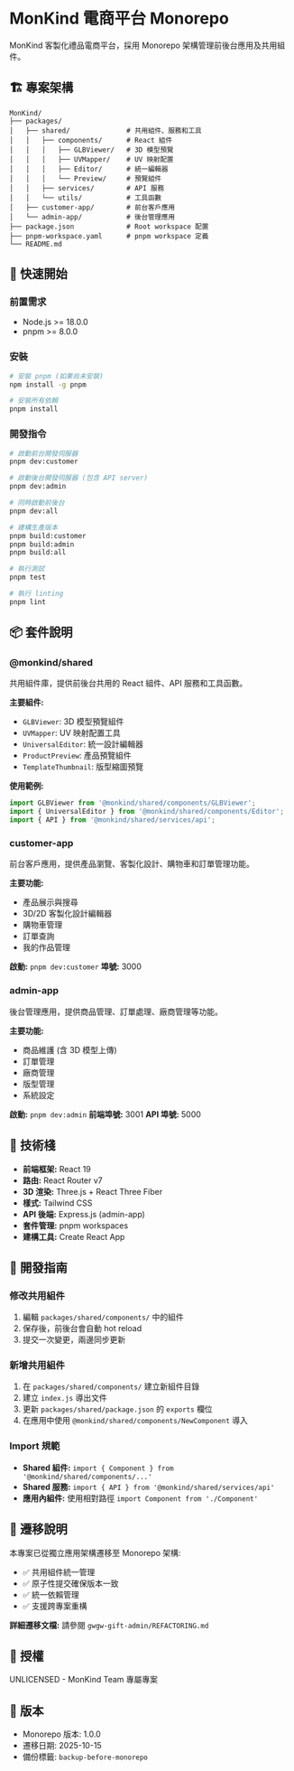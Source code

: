 # MonKind 電商平台 Monorepo

MonKind 客製化禮品電商平台，採用 Monorepo 架構管理前後台應用及共用組件。

## 🏗️ 專案架構

```
MonKind/
├── packages/
│   ├── shared/              # 共用組件、服務和工具
│   │   ├── components/      # React 組件
│   │   │   ├── GLBViewer/   # 3D 模型預覽
│   │   │   ├── UVMapper/    # UV 映射配置
│   │   │   ├── Editor/      # 統一編輯器
│   │   │   └── Preview/     # 預覽組件
│   │   ├── services/        # API 服務
│   │   └── utils/           # 工具函數
│   ├── customer-app/        # 前台客戶應用
│   └── admin-app/           # 後台管理應用
├── package.json             # Root workspace 配置
├── pnpm-workspace.yaml      # pnpm workspace 定義
└── README.md
```

## 🚀 快速開始

### 前置需求

- Node.js >= 18.0.0
- pnpm >= 8.0.0

### 安裝

```bash
# 安裝 pnpm (如果尚未安裝)
npm install -g pnpm

# 安裝所有依賴
pnpm install
```

### 開發指令

```bash
# 啟動前台開發伺服器
pnpm dev:customer

# 啟動後台開發伺服器 (包含 API server)
pnpm dev:admin

# 同時啟動前後台
pnpm dev:all

# 建構生產版本
pnpm build:customer
pnpm build:admin
pnpm build:all

# 執行測試
pnpm test

# 執行 linting
pnpm lint
```

## 📦 套件說明

### @monkind/shared

共用組件庫，提供前後台共用的 React 組件、API 服務和工具函數。

**主要組件:**
- `GLBViewer`: 3D 模型預覽組件
- `UVMapper`: UV 映射配置工具
- `UniversalEditor`: 統一設計編輯器
- `ProductPreview`: 產品預覽組件
- `TemplateThumbnail`: 版型縮圖預覽

**使用範例:**
```javascript
import GLBViewer from '@monkind/shared/components/GLBViewer';
import { UniversalEditor } from '@monkind/shared/components/Editor';
import { API } from '@monkind/shared/services/api';
```

### customer-app

前台客戶應用，提供產品瀏覽、客製化設計、購物車和訂單管理功能。

**主要功能:**
- 產品展示與搜尋
- 3D/2D 客製化設計編輯器
- 購物車管理
- 訂單查詢
- 我的作品管理

**啟動:** `pnpm dev:customer`
**埠號:** 3000

### admin-app

後台管理應用，提供商品管理、訂單處理、廠商管理等功能。

**主要功能:**
- 商品維護 (含 3D 模型上傳)
- 訂單管理
- 廠商管理
- 版型管理
- 系統設定

**啟動:** `pnpm dev:admin`
**前端埠號:** 3001
**API 埠號:** 5000

## 🔧 技術棧

- **前端框架:** React 19
- **路由:** React Router v7
- **3D 渲染:** Three.js + React Three Fiber
- **樣式:** Tailwind CSS
- **API 後端:** Express.js (admin-app)
- **套件管理:** pnpm workspaces
- **建構工具:** Create React App

## 📝 開發指南

### 修改共用組件

1. 編輯 `packages/shared/components/` 中的組件
2. 保存後，前後台會自動 hot reload
3. 提交一次變更，兩邊同步更新

### 新增共用組件

1. 在 `packages/shared/components/` 建立新組件目錄
2. 建立 `index.js` 導出文件
3. 更新 `packages/shared/package.json` 的 `exports` 欄位
4. 在應用中使用 `@monkind/shared/components/NewComponent` 導入

### Import 規範

- **Shared 組件:** `import { Component } from '@monkind/shared/components/...'`
- **Shared 服務:** `import { API } from '@monkind/shared/services/api'`
- **應用內組件:** 使用相對路徑 `import Component from './Component'`

## 🎯 遷移說明

本專案已從獨立應用架構遷移至 Monorepo 架構:

- ✅ 共用組件統一管理
- ✅ 原子性提交確保版本一致
- ✅ 統一依賴管理
- ✅ 支援跨專案重構

**詳細遷移文檔:** 請參閱 `gwgw-gift-admin/REFACTORING.md`

## 📄 授權

UNLICENSED - MonKind Team 專屬專案

## 🔖 版本

- Monorepo 版本: 1.0.0
- 遷移日期: 2025-10-15
- 備份標籤: `backup-before-monorepo`
